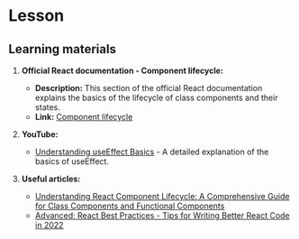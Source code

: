 # Lesson 

## Learning materials

1. **Official React documentation - Component lifecycle:**
   - **Description:** This section of the official React documentation explains the basics of the lifecycle of class components and their states.
   - **Link:** [Component lifecycle](https://react.dev/reference/react/Component)

2. **YouTube:**
   - [Understanding useEffect Basics](https://www.youtube.com/watch?v=0ZJgIjIuY7U) - A detailed explanation of the basics of useEffect.

3. **Useful articles:**
   - [Understanding React Component Lifecycle: A Comprehensive Guide for Class Components and Functional Components](https://khalfoun.me/blog/react/react-component-lifecycle)
   - [Advanced: React Best Practices - Tips for Writing Better React Code in 2022](https://www.freecodecamp.org/news/best-practices-for-react/)
